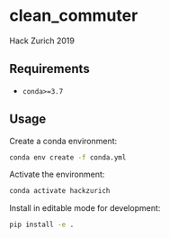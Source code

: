 # clean_commuter
Hack Zurich 2019


## Requirements

- `conda>=3.7`

## Usage

Create a conda environment:

```sh
conda env create -f conda.yml
```

Activate the environment:

```sh
conda activate hackzurich
```

Install in editable mode for development:

```sh
pip install -e .
```
